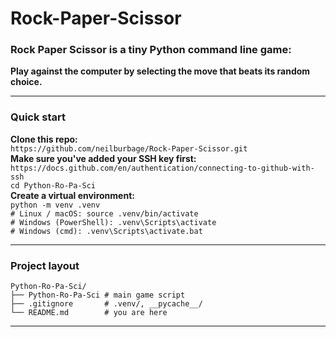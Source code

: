 # Rock-Paper-Scissor


### Rock Paper Scissor is a tiny Python command line game:

**Play against the computer by selecting the move that beats its random choice.**

---

### Quick start 
**Clone this repo:**  
```https://github.com/neilburbage/Rock-Paper-Scissor.git```  
**Make sure you've added your SSH key first:**   
```https://docs.github.com/en/authentication/connecting-to-github-with-ssh```    
```cd Python-Ro-Pa-Sci```  
**Create a virtual environment:**     
```python -m venv .venv```  
```# Linux / macOS: source .venv/bin/activate```     
```# Windows (PowerShell): .venv\Scripts\activate```  
```# Windows (cmd): .venv\Scripts\activate.bat``` 

---

### Project layout
```
Python-Ro-Pa-Sci/
├── Python-Ro-Pa-Sci # main game script
├── .gitignore       # .venv/, __pycache__/
└── README.md        # you are here
```

---
